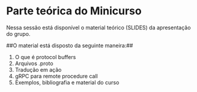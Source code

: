 Parte teórica do Minicurso
===================================================

Nessa sessão está disponível o material teórico (SLIDES) da apresentação do grupo.

##O material está disposto da seguinte maneira:##

1. O que é protocol buffers
2. Arquivos .proto
3. Tradução em ação
4. gRPC para remote procedure call
5. Exemplos, bibliografia e material do curso